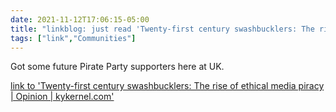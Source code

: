 ```yaml
---
date: 2021-11-12T17:06:15-05:00
title: "linkblog: just read 'Twenty-first century swashbucklers: The rise of ethical media piracy | Opinion | kykernel.com'"
tags: ["link","Communities"]
---
```

Got some future Pirate Party supporters here at UK.
 
[link to 'Twenty-first century swashbucklers: The rise of ethical media piracy | Opinion | kykernel.com'](http://www.kykernel.com/opinion/twenty-first-century-swashbucklers-the-rise-of-ethical-media-piracy/article_58ffa64c-4383-11ec-8533-cfc32454763c.html)
